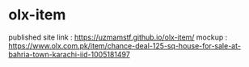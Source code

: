 # olx-item
published site link : https://uzmamstf.github.io/olx-item/
mockup : https://www.olx.com.pk/item/chance-deal-125-sq-house-for-sale-at-bahria-town-karachi-iid-1005181497
